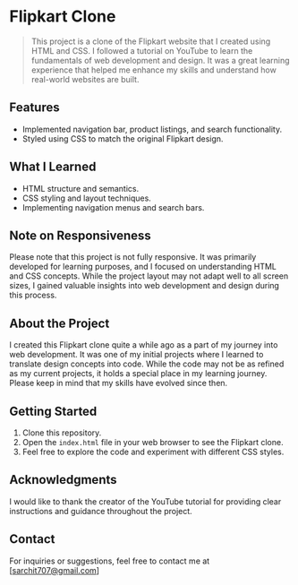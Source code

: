 # Flipkart Clone

> This project is a clone of the Flipkart website that I created using HTML and CSS. I followed a tutorial on YouTube to learn the fundamentals of web development and design. It was a great learning experience that helped me enhance my skills and understand how real-world websites are built.

## Features

- Implemented navigation bar, product listings, and search functionality.
- Styled using CSS to match the original Flipkart design.

## What I Learned

- HTML structure and semantics.
- CSS styling and layout techniques.
- Implementing navigation menus and search bars.

## Note on Responsiveness

Please note that this project is not fully responsive. It was primarily developed for learning purposes, and I focused on understanding HTML and CSS concepts. While the project layout may not adapt well to all screen sizes, I gained valuable insights into web development and design during this process.

## About the Project

I created this Flipkart clone quite a while ago as a part of my journey into web development. It was one of my initial projects where I learned to translate design concepts into code. While the code may not be as refined as my current projects, it holds a special place in my learning journey. Please keep in mind that my skills have evolved since then.

## Getting Started

1. Clone this repository.
2. Open the `index.html` file in your web browser to see the Flipkart clone.
3. Feel free to explore the code and experiment with different CSS styles.

## Acknowledgments

I would like to thank the creator of the YouTube tutorial for providing clear instructions and guidance throughout the project.

## Contact

For inquiries or suggestions, feel free to contact me at [sarchit707@gmail.com]

